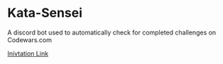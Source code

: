 # Kata-Sensei
A discord bot used to automatically check for completed challenges on Codewars.com

[Inivtation Link](https://discord.com/api/oauth2/authorize?client_id=754743912068939883&permissions=2080599088&scope=bot)